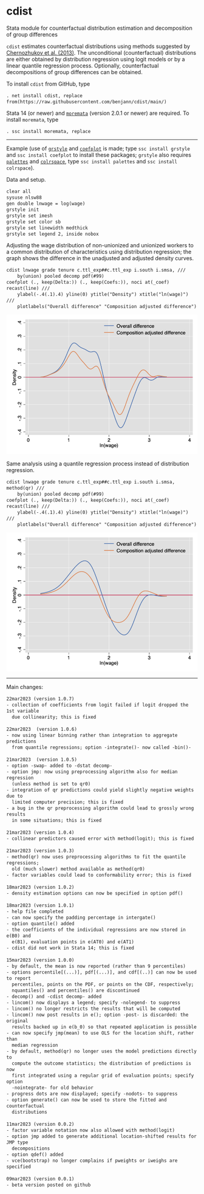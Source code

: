 # cdist
Stata module for counterfactual distribution estimation and decomposition of group differences

`cdist` estimates counterfactual distributions using methods suggested
by [Chernozhukov et al. (2013)](https://doi.org/10.3982/ECTA10582). The unconditional
(counterfactual) distributions are either obtained by distribution regression using logit models
or by a linear quantile regression process. Optionally, counterfactual decompositions
of group differences can be obtained.

To install `cdist` from GitHub, type

    . net install cdist, replace from(https://raw.githubusercontent.com/benjann/cdist/main/)

Stata 14 (or newer) and [`moremata`](https://github.com/benjann/moremata)
(version 2.0.1 or newer) are required. To install `moremata`, type

    . ssc install moremata, replace

---

Example (use of [`grstyle`](https://github.com/benjann/grstyle) and 
[`coefplot`](https://github.com/benjann/coefplot) is made; type `ssc install grstyle` and 
`ssc install coefplot` to install these packages; `grstyle` also requires 
[`palettes`](https://github.com/benjann/palettes)
and [`colrspace`](https://github.com/benjann/colrspace), type 
`ssc install palettes` and `ssc install colrspace`).

Data and setup.

    clear all
    sysuse nlsw88
    gen double lnwage = log(wage)
    grstyle init
    grstyle set imesh
    grstyle set color sb
    grstyle set linewidth medthick
    grstyle set legend 2, inside nobox

Adjusting the wage distribution of non-unionized and unionized workers to a 
common distribution of characteristics using distribution regression; the
graph shows the difference in the unadjusted and adjusted density curves.

    cdist lnwage grade tenure c.ttl_exp##c.ttl_exp i.south i.smsa, ///
        by(union) pooled decomp pdf(#99)
    coefplot (., keep(Delta:)) (., keep(Coefs:)), noci at(_coef) recast(line) ///
        ylabel(-.4(.1).4) yline(0) ytitle("Density") xtitle("ln(wage)") ///
        plotlabels("Overall difference" "Composition adjusted difference")

![example 1](/images/1.png)

Same analysis using a quantile regression process instead of distribution
regression. 

    cdist lnwage grade tenure c.ttl_exp##c.ttl_exp i.south i.smsa, method(qr) ///
        by(union) pooled decomp pdf(#99)
    coefplot (., keep(Delta:)) (., keep(Coefs:)), noci at(_coef) recast(line) ///
        ylabel(-.4(.1).4) yline(0) ytitle("Density") xtitle("ln(wage)") ///
        plotlabels("Overall difference" "Composition adjusted difference")

![example 2](/images/2.png)

---

Main changes:

    22mar2023 (version 1.0.7)
    - collection of coefficients from logit failed if logit dropped the 1st variable
      due collinearity; this is fixed

    22mar2023  (version 1.0.6)
    - now using linear binning rather than integration to aggregate predictions
      from quantile regressions; option -integrate()- now called -bin()-

    21mar2023  (version 1.0.5)
    - option -swap- added to -dstat decomp-
    - option jmp: now using preprocessing algorithm also for median regression
      (unless method is set to qr0)
    - integration of qr predictions could yield slightly negative weights due to
      limited computer precision; this is fixed
    - a bug in the qr preprocessing algorithm could lead to grossly wrong results
      in some situations; this is fixed

    21mar2023 (version 1.0.4)
    - collinear predictors caused error with method(logit); this is fixed

    21mar2023 (version 1.0.3)
    - method(qr) now uses preprocessing algorithms to fit the quantile regressions;
      old (much slower) method available as method(qr0)
    - factor variables could lead to conformability error; this is fixed
    
    18mar2023 (version 1.0.2)
    - density estimation options can now be specified in option pdf()

    18mar2023 (version 1.0.1)
    - help file completed
    - can now specify the padding percentage in intergate()
    - option quantile() added
    - the coefficients of the individual regressions are now stored in e(B0) and
      e(B1), evaluation points in e(AT0) and e(AT1)
    - cdist did not work in Stata 14; this is fixed

    15mar2023 (version 1.0.0)
    - by default, the mean is now reported (rather than 9 percentiles)
    - options percentile[(...)], pdf[(...)], and cdf[(..)] can now be used to report
      percentiles, points on the PDF, or points on the CDF, respectively;
      nquantiles() and percentiles() are discontinued 
    - decomp() and -cdist decomp- added
    - lincom() now displays a legend; specify -nolegend- to suppress
    - lincom() no longer restricts the results that will be computed
    - lincom() now post results in e(); option -post- is discarded: the original
      results backed up in e(b_0) so that repeated application is possible
    - can now specify jmp(mean) to use OLS for the location shift, rather than
      median regression
    - by default, method(qr) no longer uses the model predictions directly to
      compute the outcome statistics; the distribution of predictions is now
      first integrated using a regular grid of evaluation points; specify option
      -nointegrate- for old behavior
    - progress dots are now displayed; specify -nodots- to suppress
    - option generate() can now be used to store the fitted and counterfactual
      distributions
    
    11mar2023 (version 0.0.2)
    - factor variable notation now also allowed with method(logit)
    - option jmp added to generate additional location-shifted results for JMP type
      decompositions
    - option qdef() added
    - vce(bootstrap) no longer complains if pweights or iweighs are specified
    
    09mar2023 (version 0.0.1)
    - beta version posted on github
